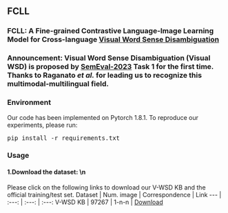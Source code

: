 ## FCLL
### FCLL: A **F**ine-grained **C**ontrastive **L**anguage-Image **L**earning Model for Cross-language [Visual Word Sense Disambiguation](https://raganato.github.io/vwsd/)
### Announcement: Visual Word Sense Disambiguation (Visual WSD) is proposed by [SemEval-2023](https://semeval.github.io/SemEval2023/tasks) Task 1 for the first time. Thanks to Raganato *et al.* for leading us to recognize this multimodal-multilingual field.
### Environment
Our code has been implemented on Pytorch 1.8.1. To reproduce our experiments, please run: <pre/>pip install -r requirements.txt</pre> 
### Usage
#### 1.Download the dataset: \n
Please click on the following links to download our V-WSD KB and the official training/test set.
Dataset | Num. image | Correspondence | Link
--- | :---: | :---: | :---:
V-WSD KB | 97267 | 1-n-n | [Download]()
